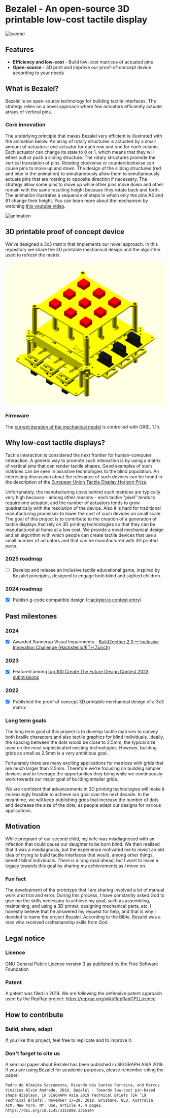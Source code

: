 # Bezalel - An open-source 3D printable low-cost tactile display
![banner](https://github.com/pedrosacramento/bezalel/assets/4267545/e9b6caae-70ff-406a-a193-aded1cbd300d)

## Features
* **Efficiency and low-cost** - Build low-cost matrices of actuated pins
* **Open-source** - 3D print and improve our proof-of-concept device according to your needs

## What is Bezalel?
Bezalel is an open-source technology for building tactile interfaces. The strategy relies on a novel approach where few actuators efficiently actuate arrays of vertical pins.

### Core innovation
The underlying principle that makes Bezalel very efficient is illustrated with the animation below.
An array of rotary structures is actuated by a small amount of actuators: one actuator for each row and one for each column.
Each actuator can change its state to 0 or 1, which means that they will either pull or push a sliding structure.
The rotary structures promote the vertical translation of pins. Rotating clockwise or counterclockwise can cause pins to move up and down.
The design of the sliding structures (red and blue in the animation) to simultaneously allow them to simultaneously actuate pins that are rotating to opposite direction if necessary.
The strategy allow some pins to move up while other pins move down and other remain with the same resulting height because they rotate back and forth.
The animation illustrates a sequence of steps in which only the pins A2 and B1 change their height.
You can learn more about the mechanism by watching [this youtube video](https://www.youtube.com/watch?v=fyhcJz_-Ox4).

![animation](https://github.com/pedrosacramento/bezalel/assets/4267545/dae95074-8e82-44ec-aaa2-dcfd4ef71c3e)

## 3D printable proof of concept device
We've designed a 3x3 matrix that implements our novel approach. In this repository we share the 3D printable mechanical design and the algorithm used to refresh the matrix.

![Animated 3x3 model](animated-model.gif)

### Firmware
The [current iteration of the mechanical model](https://www.youtube.com/shorts/GXPK05_UD4o) is controlled with GRBL 1.1h.

## Why low-cost tactile displays?
Tactile interaction is considered the next frontier for human-computer interaction. A generic way to promote such interaction is by using a matrix of vertical pins that can render tactile shapes. Good examples of such matrices can be seen in assistive technologies to the blind population. An interesting discussion about the relevance of such devices can be found in the description of the [European Union Tactile Display Horizon Prize](https://research-and-innovation.ec.europa.eu/funding/funding-opportunities/prizes/horizon-prizes/tactile-display_en). 

Unfortunately, the manufacturing costs behind such matrices are typically very high because - among other reasons - each tactile "pixel" tends to require one actuator, and the number of actuators tends to grow quadratically with the resolution of the device. Also it is hard for traditional manufacturing processes to lower the cost of such devices on small scale. The goal of this project is to contribute to the creation of a generation of tactile displays that rely on 3D printing technologies so that they can be manufactured at home at a low cost. We provide a novel mechanical design and an algorithm with which people can create tactile devices that use a small number of actuators and that can be manufactured with 3D printed parts.

### 2025 roadmap
- [ ] Develop and release an inclusive tactile educational game, inspired by Bezalel principles, designed to engage both blind and sighted children.

### 2024 roadmap
- [x] Publish g-code compatible design ([Hackster.io contest entry](https://www.hackster.io/pedrosacramento/bezalel-open-source-3d-printable-tactile-display-5aa8e6))

## Past milestones

### 2024
- [x] Awarded Runnerup Visual Impairments - [Build2gether 2.0 — Inclusive Innovation Challenge (Hackster.io/ETH Zurich)](https://www.hackster.io/pedrosacramento/bezalel-open-source-3d-printable-tactile-display-5aa8e6)

### 2023
- [x] Featured among [top 100 Create The Future Design Contest 2023 submissions](https://contest.techbriefs.com/2023/top-100)

### 2022
- [x] Published the proof of concept 3D printable mechanical design of a 3x3 matrix

### Long term goals

The long term goal of this project is to develop tactile matrices to convey both braille characters and also tactile graphics for blind individuals. Ideally, the spacing between the dots would be close to 2.5mm, the typical size used on the most sophisticated existing technologies. However, building grids as small as 2.5mm is a very ambitious goal.

Fortunately there are many exciting applications for matrices with grids that are much larger than 2.5mm. Therefore we're focusing on building simpler devices and to leverage the opportunities they bring while we continuously work towards our major goal of building smaller grids.

We are confident that advancements in 3D printing technologies will make it increasingly feasible to achieve our goal over the next decade. In the meantime, we will keep publishing grids that increase the number of dots and decrease the size of the dots, as people adapt our designs for various applications. 

## Motivation
While pregnant of our second child, my wife was misdiagnosed with an infection that could cause our daughter to be born blind.
We then realized that it was a misdiagnosis, but the experience motivated me to revisit an old idea of trying to build tactile interfaces that would, among other things, benefit blind individuals.
There is a long road ahead, but I want to leave a legacy towards this goal by sharing my achievements as I move on.

### Fun fact
The development of the prototype that I am sharing involved a lot of manual work and trial and error. During this process, I have constantly asked God to give me the skills necessary to achieve my goal, such as assembling, maintaining, and using a 3D printer, designing mechanical parts, etc. I honestly believe that he answered my request for help, and that is why I decided to name the project Bezalel. According to the Bible, Bezalel was a man who received craftsmanship skills from God.

## Legal notice
### Licence
GNU General Public Licence version 3 as published by the Free Software Foundation

### Patent
A patent was filed in 2019. We are following the defensive patent approach used by the RepRap project: https://reprap.org/wiki/RepRapGPLLicence

## How to contribute

### Build, share, adapt
If you like this project, feel free to replicate and to improve it.

### Don't forget to cite us
A seminal paper about Bezalel has been published in SIGGRAPH ASIA 2019.
If you are using Bezalel for academic purposes, please remember citing the paper:

```
Pedro de Almeida Sacramento, Ricardo dos Santos Ferreira, and Marcus Vinicius Alvim Andrade. 2019. Bezalel - Towards low-cost pin-based shape displays. In SIGGRAPH Asia 2019 Technical Briefs (SA ’19 Technical Briefs), November 17–20, 2019, Brisbane, QLD, Australia. ACM, New York, NY, USA, Article 4, 4 pages. https://doi.org/10.1145/3355088.3365144
```
